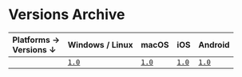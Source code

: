 # **Versions Archive**

| **Platforms** →<br>**Versions** ↓ | Windows / Linux          | macOS                 | iOS                 | Android                 |
| :-------------------------------- | :----------------------- | :-------------------- | :------------------ | :---------------------- |
|                                   | [`1.0`][tdesktop-latest] | [`1.0`][macOS-latest] | [`1.0`][iOS-latest] | [`1.0`][Android-latest] |

<!-- Telegram Desktop Versions (Windows / Linux) -->
[tdesktop-latest]: https://github.com/maximilionus/Telegram-Dark-Shell/releases/latest/download/DarkShell.tdesktop-theme (Windows/Linux Latest Release)
<!-- Telegram macOS Versions -->
[macOS-latest]: https://github.com/maximilionus/Telegram-Dark-Shell/releases/latest/download/DarkShell.palette (macOS Latest Release)
<!-- Telegram iOS Versions -->
[iOS-latest]: https://github.com/maximilionus/Telegram-Dark-Shell/releases/latest/download/DarkShell.tgios-theme (iOS Latest Release)
<!-- Telegram Android Versions -->
[Android-latest]: https://github.com/maximilionus/Telegram-Dark-Shell/releases/latest/download/DarkShell.attheme (Android Latest Release)